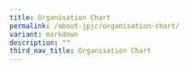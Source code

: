 ```yaml
---
title: Organisation Chart
permalink: /about-jpjc/organisation-chart/
variant: markdown
description: ""
third_nav_title: Organisation Chart
---
```


